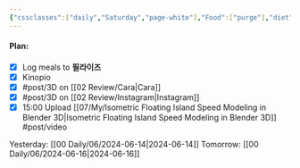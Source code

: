 ```yaml
---
{"cssclasses":["daily","Saturday","page-white"],"Food":["purge"],"diet":false,"cals":false,"date":"2024-06-15","share":true,"dg-publish":true,"permalink":"/00-daily/06/2024-06-15/","contentClasses":"daily Saturday page-white","dgPassFrontmatter":true,"noteIcon":"","created":"2025-01-21T01:20:16.064+10:00","updated":"2025-01-21T15:25:25.539+10:00"}
---
```


#### Plan:
- [x] Log meals to **필라이즈**
- [x] Kinopio
- [x] #post/3D on [[02 Review/Cara\|Cara]]
- [x] #post/3D on [[02 Review/Instagram\|Instagram]]
- [x] 15:00 Upload [[07/My/Isometric Floating Island Speed Modeling in Blender 3D\|Isometric Floating Island Speed Modeling in Blender 3D]] #post/video

Yesterday: [[00 Daily/06/2024-06-14\|2024-06-14]]
Tomorrow: [[00 Daily/06/2024-06-16\|2024-06-16]]